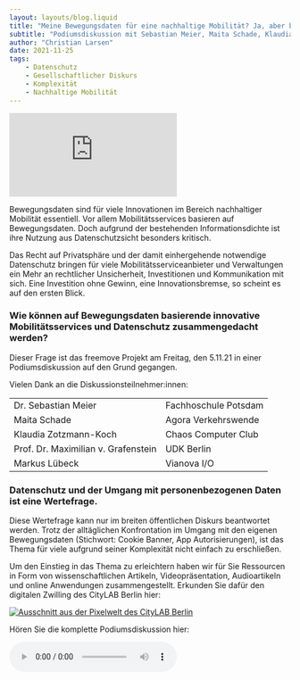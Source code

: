 ```yaml
---
layout: layouts/blog.liquid
title: "Meine Bewegungsdaten für eine nachhaltige Mobilität? Ja, aber bitte anonym!"
subtitle: "Podiumsdiskussion mit Sebastian Meier, Maita Schade, Klaudia Zotzmann-Koch, Maximilian von Grafenstein und Markus Lübeck"
author: "Christian Larsen"
date: 2021-11-25
tags: 
    - Datenschutz
    - Gesellschaftlicher Diskurs
    - Komplexität
    - Nachhaltige Mobilität
---
```


<iframe class="w-full aspect-video" src="https://www.youtube-nocookie.com/embed/RRFh-dqeZ0k" title="YouTube video player" frameborder="0" allow="accelerometer; autoplay; clipboard-write; encrypted-media; gyroscope; picture-in-picture" allowfullscreen></iframe>

Bewegungsdaten sind für viele Innovationen im Bereich nachhaltiger Mobilität essentiell. Vor allem Mobilitätsservices basieren auf Bewegungsdaten. Doch aufgrund der bestehenden Informationsdichte ist ihre Nutzung aus Datenschutzsicht besonders kritisch.

Das Recht auf Privatsphäre und der damit einhergehende notwendige Datenschutz bringen für viele Mobilitätsserviceanbieter und Verwaltungen ein Mehr an rechtlicher Unsicherheit, Investitionen und Kommunikation mit sich. Eine Investition ohne Gewinn, eine Innovationsbremse, so scheint es auf den ersten Blick.

### Wie können auf Bewegungsdaten basierende innovative Mobilitätsservices und Datenschutz zusammengedacht werden?

Dieser Frage ist das freemove Projekt am Freitag, den 5.11.21 in einer Podiumsdiskussion auf den Grund gegangen.

Vielen Dank an die Diskussionsteilnehmer:innen:
<table class="md:text-lg table-auto border-collapse">
  <tr>
    <td class="font-medium pr-3">Dr. Sebastian Meier</td>
    <td>Fachhoschule Potsdam</td>
  </tr>
  <tr>
    <td class="font-medium pr-3">Maita Schade</td>
    <td>Agora Verkehrswende</td>
  </tr>
  <tr>
    <td class="font-medium pr-3">Klaudia Zotzmann-Koch</td>
    <td>Chaos Computer Club</td>
  </tr>
  <tr>
    <td class="font-medium pr-3">Prof. Dr. Maximilian v. Grafenstein</td>
    <td>UDK Berlin</td>
  </tr>
  <tr>
    <td class="font-medium pr-3">Markus Lübeck</td>
    <td>Vianova I/O</td>
  </tr>
</table>

### Datenschutz und der Umgang mit personenbezogenen Daten ist eine Wertefrage.

Diese Wertefrage kann nur im breiten öffentlichen Diskurs beantwortet werden. Trotz der alltäglichen Konfrontation im Umgang mit den eigenen Bewegungsdaten (Stichwort: Cookie Banner, App Autorisierungen), ist das Thema für viele aufgrund seiner Komplexität nicht einfach zu erschließen.

Um den Einstieg in das Thema zu erleichtern haben wir für Sie Ressourcen in Form von wissenschaftlichen Artikeln, Videopräsentation, Audioartikeln und online Anwendungen zusammengestellt. Erkunden Sie dafür den digitalen Zwilling des CityLAB Berlin hier:

<a href="https://play.workadventu.re/@/citylab-berlin/citylab/freemove" target="_blank" rel="noopener noreferrer" class="block my-3 md:my-6">
  <img src="/assets/images/citylab_pixelworld.png" alt="Ausschnitt aus der Pixelwelt des CityLAB Berlin">
</a>

Hören Sie die komplette Podiumsdiskussion hier:

<audio controls class="my-3 md:my-6">
  <source src="/assets/audio/freemove_event_20211105.ogg" type="audio/ogg">
  <source src="/assets/audio/freemove_event_20211105.mp3" type="audio/mp3">
  <p>Ihr Browser unterstützt diesen Audio-Player nicht. Hier ist stattdessen ein <a href="/assets/audio/freemove_event_20211105.ogg">Link zur Aufnahme</a> .</p>
</audio>